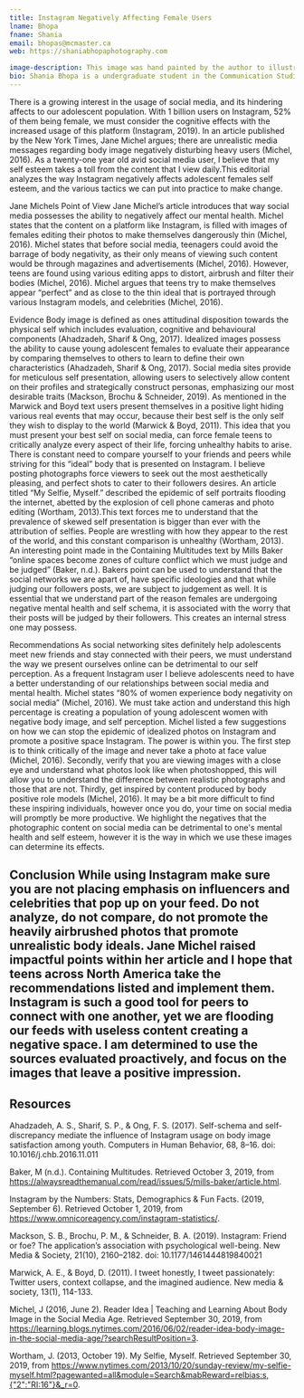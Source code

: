 ```yaml
---
title: Instagram Negatively Affecting Female Users
lname: Bhopa
fname: Shania
email: bhopas@mcmaster.ca
web: https://shaniabhopaphotography.com

image-description: This image was hand painted by the author to illustrate the way external factors have the power to affect the human brain. The circular star-like dots on the painting mimic the factors that our lives consist of. The lines surrounding the brain mimic the way everything in our life is interconnected and affect one another. 
bio: Shania Bhopa is a undergraduate student in the Communication Studies program at McMaster University. She resides in Stouffville, Ontario and spends her weekends as a special-event photographer.Bhopa has recently completed a semester abroad learning and living immersed in the Australian culture at the University of Newcastle in New South Wales. Bhopa has an increased interest in healthcare, and is currently in the midst of applying to graduate school programs, to specialize her research in Health Communications. Bhopa's favourite pass time activities include pointe dance, painting, and travelling. 
---
```



There is a growing interest in the usage of social media, and its hindering affects to our adolescent population. With 1 billion users on Instagram, 52% of them being female, we must consider the cognitive effects with the increased usage of this platform (Instagram, 2019). In an article published by the New York Times, Jane Michel argues; there are unrealistic media messages regarding body image negatively disturbing heavy users (Michel, 2016). As a twenty-one year old avid social media user, I believe that my self esteem takes a toll from the content that I view daily.This editorial analyzes the way Instagram negatively affects adolescent females self esteem, and the various tactics we can put into practice to make change. 

Jane Michels Point of View
Jane Michel’s article introduces that way social media possesses the ability to negatively affect our mental health. Michel states that the content on a platform like Instagram, is filled with images of females editing their photos to make themselves dangerously thin (Michel, 2016). Michel states that before social media, teenagers could avoid the barrage of body negativity, as their only means of viewing such content would be through magazines and advertisements (Michel, 2016). However, teens are found using various editing apps to distort, airbrush and filter their bodies (Michel, 2016). Michel argues that teens try to make themselves appear “perfect” and as close to the thin ideal that is portrayed through various Instagram models, and celebrities (Michel, 2016).  

Evidence
Body image is defined as ones attitudinal disposition towards the physical self which includes evaluation, cognitive and behavioural components (Ahadzadeh, Sharif & Ong, 2017). Idealized images possess the ability to cause young adolescent females to evaluate their appearance by comparing themselves to others to learn to define their own characteristics (Ahadzadeh, Sharif & Ong, 2017). Social media sites provide for meticulous self presentation, allowing users to selectively allow content on their profiles and strategically construct personas, emphasizing our most desirable traits (Mackson, Brochu & Schneider, 2019). As mentioned in the Marwick and Boyd text users present themselves in a positive light hiding various real events that may occur, because their best self is the only self they wish to display to the world (Marwick & Boyd, 2011). This idea that you must present your best self on social media, can force female teens to critically analyze every aspect of their life, forcing unhealthy habits to arise. There is constant need to compare yourself to your friends and peers while striving for this “ideal” body that is presented on Instagram. I believe posting photographs force viewers to seek out the most aesthetically pleasing, and perfect shots to cater to their followers desires. 
An article titled “My Selfie, Myself.” described the epidemic of self portraits flooding the internet, abetted by the explosion of cell phone cameras and photo editing (Wortham, 2013).This text forces me to understand that the prevalence of skewed self presentation is bigger than ever with the attribution of selfies. People are wrestling with how they appear to the rest of the world, and this constant comparison is unhealthy (Wortham, 2013). An interesting point made in the Containing Multitudes text by Mills Baker “online spaces become zones of culture conflict which we must judge and be judged” (Baker, n.d.). Bakers point can be used to understand that the social networks we are apart of, have specific ideologies and that while judging our followers posts, we are subject to judgement as well. It is essential that we understand part of the reason females are undergoing negative mental health and self schema, it is associated with the worry that their posts will be judged by their followers. This creates an internal stress one may possess. 

Recommendations
As social networking sites definitely help adolescents meet new friends and stay connected with their peers, we must understand the way we present ourselves online can be detrimental to our self perception. As a frequent Instagram user I believe adolescents need to have a better understanding of our relationships between social media and mental health. Michel states “80% of women experience body negativity on social media” (Michel, 2016). We must take action and understand this high percentage is creating a population of young adolescent women with negative body image, and self perception. 
Michel listed a few suggestions on how we can stop the epidemic of idealized photos on Instagram and promote a positive space Instagram. The power is within you. The first step is to think critically of the image and never take a photo at face value (Michel, 2016). Secondly, verify that you are viewing images with a close eye and understand what photos look like when photoshopped, this will allow you to understand the difference between realistic photographs and those that are not. Thirdly, get inspired by content produced by body positive role models (Michel, 2016). It may be a bit more difficult to find these inspiring individuals, however once you do, your time on social media will promptly be more productive. We highlight the negatives that the photographic content on social media can be detrimental to one's mental health and self esteem, however it is the way in which we use these images can determine its effects. 

Conclusion
While using Instagram make sure you are not placing emphasis on influencers and  celebrities that pop up on your feed. Do not analyze, do not compare, do not promote the heavily airbrushed photos that promote unrealistic body ideals. Jane Michel raised impactful points within her article and I hope that teens across North America take the recommendations listed and implement them. Instagram is such a good tool for peers to connect with one another, yet we are flooding our feeds with useless content creating a negative space. I am determined to use the sources evaluated proactively, and focus on the images that leave a positive impression. 
---

## Resources

Ahadzadeh, A. S., Sharif, S. P., & Ong, F. S. (2017). Self-schema and self-discrepancy mediate the influence of Instagram usage on body image satisfaction among youth. Computers in Human Behavior, 68, 8–16. doi: 10.1016/j.chb.2016.11.011

Baker, M (n.d.). Containing Multitudes. Retrieved October 3, 2019, from https://alwaysreadthemanual.com/read/issues/5/mills-baker/article.html.

Instagram by the Numbers: Stats, Demographics & Fun Facts. (2019, September 6). Retrieved October 1, 2019, from https://www.omnicoreagency.com/instagram-statistics/.

Mackson, S. B., Brochu, P. M., & Schneider, B. A. (2019). Instagram: Friend or foe? The application’s association with psychological well-being. New Media & Society, 21(10), 2160–2182. doi: 10.1177/1461444819840021

Marwick, A. E., & Boyd, D. (2011). I tweet honestly, I tweet passionately: Twitter users, context
collapse, and the imagined audience. New media & society, 13(1), 114-133.

Michel, J (2016, June 2). Reader Idea | Teaching and Learning About Body Image in the Social Media Age. Retrieved September 30, 2019, from https://learning.blogs.nytimes.com/2016/06/02/reader-idea-body-image-in-the-social-media-age/?searchResultPosition=3.

Wortham, J. (2013, October 19). My Selfie, Myself. Retrieved September 30, 2019, from https://www.nytimes.com/2013/10/20/sunday-review/my-selfie-myself.html?pagewanted=all&module=Search&mabReward=relbias:s,{"2":"RI:16"}&_r=0.






